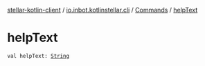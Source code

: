 [stellar-kotlin-client](../../index.md) / [io.inbot.kotlinstellar.cli](../index.md) / [Commands](index.md) / [helpText](./help-text.md)

# helpText

`val helpText: `[`String`](https://kotlinlang.org/api/latest/jvm/stdlib/kotlin/-string/index.html)